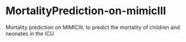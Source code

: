 # MortalityPrediction-on-mimicIII
Mortality prediction on MIMICIII, to predict the mortality of children and neonates in the ICU
